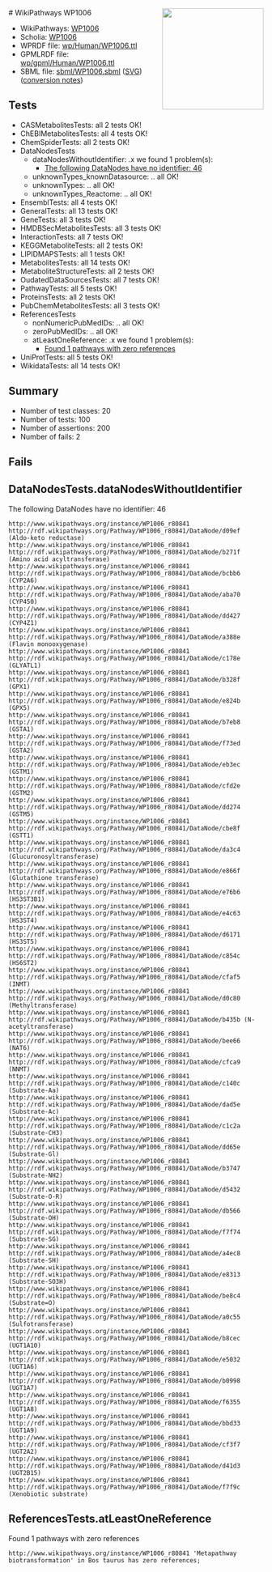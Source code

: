 <img style="float: right; width: 200px" src="../logo.png" />
# WikiPathways WP1006

* WikiPathways: [WP1006](https://identifiers.org/wikipathways:WP1006)
* Scholia: [WP1006](https://scholia.toolforge.org/wikipathways/WP1006)
* WPRDF file: [wp/Human/WP1006.ttl](../wp/Human/WP1006.ttl)
* GPMLRDF file: [wp/gpml/Human/WP1006.ttl](../wp/gpml/Human/WP1006.ttl)
* SBML file: [sbml/WP1006.sbml](../sbml/WP1006.sbml) ([SVG](../sbml/WP1006.svg)) ([conversion notes](../sbml/WP1006.txt))

## Tests
* CASMetabolitesTests: all 2 tests OK!
* ChEBIMetabolitesTests: all 4 tests OK!
* ChemSpiderTests: all 2 tests OK!
* DataNodesTests
    * dataNodesWithoutIdentifier: .x we found 1 problem(s):
        * [The following DataNodes have no identifier: 46](#8792c4f3)
    * unknownTypes_knownDatasource: .. all OK!
    * unknownTypes: .. all OK!
    * unknownTypes_Reactome: .. all OK!
* EnsemblTests: all 4 tests OK!
* GeneralTests: all 13 tests OK!
* GeneTests: all 3 tests OK!
* HMDBSecMetabolitesTests: all 3 tests OK!
* InteractionTests: all 7 tests OK!
* KEGGMetaboliteTests: all 2 tests OK!
* LIPIDMAPSTests: all 1 tests OK!
* MetabolitesTests: all 14 tests OK!
* MetaboliteStructureTests: all 2 tests OK!
* OudatedDataSourcesTests: all 7 tests OK!
* PathwayTests: all 5 tests OK!
* ProteinsTests: all 2 tests OK!
* PubChemMetabolitesTests: all 3 tests OK!
* ReferencesTests
    * nonNumericPubMedIDs: .. all OK!
    * zeroPubMedIDs: .. all OK!
    * atLeastOneReference: .x we found 1 problem(s):
        * [Found 1 pathways with zero references](#35eb778e)
* UniProtTests: all 5 tests OK!
* WikidataTests: all 14 tests OK!


## Summary

* Number of test classes: 20
* Number of tests: 100
* Number of assertions: 200
* Number of fails: 2

## Fails

<a name="8792c4f3" />

## DataNodesTests.dataNodesWithoutIdentifier

The following DataNodes have no identifier: 46
```
http://www.wikipathways.org/instance/WP1006_r80841 http://rdf.wikipathways.org/Pathway/WP1006_r80841/DataNode/d09ef (Aldo-keto reductase)
http://www.wikipathways.org/instance/WP1006_r80841 http://rdf.wikipathways.org/Pathway/WP1006_r80841/DataNode/b271f (Amino acid acyltransferase)
http://www.wikipathways.org/instance/WP1006_r80841 http://rdf.wikipathways.org/Pathway/WP1006_r80841/DataNode/bcbb6 (CYP2A6)
http://www.wikipathways.org/instance/WP1006_r80841 http://rdf.wikipathways.org/Pathway/WP1006_r80841/DataNode/aba70 (CYP450)
http://www.wikipathways.org/instance/WP1006_r80841 http://rdf.wikipathways.org/Pathway/WP1006_r80841/DataNode/dd427 (CYP4Z1)
http://www.wikipathways.org/instance/WP1006_r80841 http://rdf.wikipathways.org/Pathway/WP1006_r80841/DataNode/a388e (Flavin monooxygenase)
http://www.wikipathways.org/instance/WP1006_r80841 http://rdf.wikipathways.org/Pathway/WP1006_r80841/DataNode/c178e (GLYATL1)
http://www.wikipathways.org/instance/WP1006_r80841 http://rdf.wikipathways.org/Pathway/WP1006_r80841/DataNode/b328f (GPX1)
http://www.wikipathways.org/instance/WP1006_r80841 http://rdf.wikipathways.org/Pathway/WP1006_r80841/DataNode/e824b (GPX5)
http://www.wikipathways.org/instance/WP1006_r80841 http://rdf.wikipathways.org/Pathway/WP1006_r80841/DataNode/b7eb8 (GSTA1)
http://www.wikipathways.org/instance/WP1006_r80841 http://rdf.wikipathways.org/Pathway/WP1006_r80841/DataNode/f73ed (GSTA2)
http://www.wikipathways.org/instance/WP1006_r80841 http://rdf.wikipathways.org/Pathway/WP1006_r80841/DataNode/eb3ec (GSTM1)
http://www.wikipathways.org/instance/WP1006_r80841 http://rdf.wikipathways.org/Pathway/WP1006_r80841/DataNode/cfd2e (GSTM2)
http://www.wikipathways.org/instance/WP1006_r80841 http://rdf.wikipathways.org/Pathway/WP1006_r80841/DataNode/dd274 (GSTM5)
http://www.wikipathways.org/instance/WP1006_r80841 http://rdf.wikipathways.org/Pathway/WP1006_r80841/DataNode/cbe8f (GSTT1)
http://www.wikipathways.org/instance/WP1006_r80841 http://rdf.wikipathways.org/Pathway/WP1006_r80841/DataNode/da3c4 (Glucuronosyltransferase)
http://www.wikipathways.org/instance/WP1006_r80841 http://rdf.wikipathways.org/Pathway/WP1006_r80841/DataNode/e866f (Glutathione transferase)
http://www.wikipathways.org/instance/WP1006_r80841 http://rdf.wikipathways.org/Pathway/WP1006_r80841/DataNode/e76b6 (HS3ST3B1)
http://www.wikipathways.org/instance/WP1006_r80841 http://rdf.wikipathways.org/Pathway/WP1006_r80841/DataNode/e4c63 (HS3ST4)
http://www.wikipathways.org/instance/WP1006_r80841 http://rdf.wikipathways.org/Pathway/WP1006_r80841/DataNode/d6171 (HS3ST5)
http://www.wikipathways.org/instance/WP1006_r80841 http://rdf.wikipathways.org/Pathway/WP1006_r80841/DataNode/c854c (HS6ST2)
http://www.wikipathways.org/instance/WP1006_r80841 http://rdf.wikipathways.org/Pathway/WP1006_r80841/DataNode/cfaf5 (INMT)
http://www.wikipathways.org/instance/WP1006_r80841 http://rdf.wikipathways.org/Pathway/WP1006_r80841/DataNode/d0c80 (Methyltransferase)
http://www.wikipathways.org/instance/WP1006_r80841 http://rdf.wikipathways.org/Pathway/WP1006_r80841/DataNode/b435b (N-acetyltransferase)
http://www.wikipathways.org/instance/WP1006_r80841 http://rdf.wikipathways.org/Pathway/WP1006_r80841/DataNode/bee66 (NAT6)
http://www.wikipathways.org/instance/WP1006_r80841 http://rdf.wikipathways.org/Pathway/WP1006_r80841/DataNode/cfca9 (NNMT)
http://www.wikipathways.org/instance/WP1006_r80841 http://rdf.wikipathways.org/Pathway/WP1006_r80841/DataNode/c140c (Substrate-Aa)
http://www.wikipathways.org/instance/WP1006_r80841 http://rdf.wikipathways.org/Pathway/WP1006_r80841/DataNode/dad5e (Substrate-Ac)
http://www.wikipathways.org/instance/WP1006_r80841 http://rdf.wikipathways.org/Pathway/WP1006_r80841/DataNode/c1c2a (Substrate-CH3)
http://www.wikipathways.org/instance/WP1006_r80841 http://rdf.wikipathways.org/Pathway/WP1006_r80841/DataNode/dd65e (Substrate-Gl)
http://www.wikipathways.org/instance/WP1006_r80841 http://rdf.wikipathways.org/Pathway/WP1006_r80841/DataNode/b3747 (Substrate-NH2)
http://www.wikipathways.org/instance/WP1006_r80841 http://rdf.wikipathways.org/Pathway/WP1006_r80841/DataNode/d5432 (Substrate-O-R)
http://www.wikipathways.org/instance/WP1006_r80841 http://rdf.wikipathways.org/Pathway/WP1006_r80841/DataNode/db566 (Substrate-OH)
http://www.wikipathways.org/instance/WP1006_r80841 http://rdf.wikipathways.org/Pathway/WP1006_r80841/DataNode/f7f74 (Substrate-SG)
http://www.wikipathways.org/instance/WP1006_r80841 http://rdf.wikipathways.org/Pathway/WP1006_r80841/DataNode/a4ec8 (Substrate-SH)
http://www.wikipathways.org/instance/WP1006_r80841 http://rdf.wikipathways.org/Pathway/WP1006_r80841/DataNode/e8313 (Substrate-SO3H)
http://www.wikipathways.org/instance/WP1006_r80841 http://rdf.wikipathways.org/Pathway/WP1006_r80841/DataNode/be8c4 (Substrate=O)
http://www.wikipathways.org/instance/WP1006_r80841 http://rdf.wikipathways.org/Pathway/WP1006_r80841/DataNode/a0c55 (Sulfotransferase)
http://www.wikipathways.org/instance/WP1006_r80841 http://rdf.wikipathways.org/Pathway/WP1006_r80841/DataNode/b8cec (UGT1A10)
http://www.wikipathways.org/instance/WP1006_r80841 http://rdf.wikipathways.org/Pathway/WP1006_r80841/DataNode/e5032 (UGT1A6)
http://www.wikipathways.org/instance/WP1006_r80841 http://rdf.wikipathways.org/Pathway/WP1006_r80841/DataNode/b0998 (UGT1A7)
http://www.wikipathways.org/instance/WP1006_r80841 http://rdf.wikipathways.org/Pathway/WP1006_r80841/DataNode/f6355 (UGT1A8)
http://www.wikipathways.org/instance/WP1006_r80841 http://rdf.wikipathways.org/Pathway/WP1006_r80841/DataNode/bbd33 (UGT1A9)
http://www.wikipathways.org/instance/WP1006_r80841 http://rdf.wikipathways.org/Pathway/WP1006_r80841/DataNode/cf3f7 (UGT2A2)
http://www.wikipathways.org/instance/WP1006_r80841 http://rdf.wikipathways.org/Pathway/WP1006_r80841/DataNode/d41d3 (UGT2B15)
http://www.wikipathways.org/instance/WP1006_r80841 http://rdf.wikipathways.org/Pathway/WP1006_r80841/DataNode/f7f9c (Xenobiotic substrate)
```

<a name="35eb778e" />

## ReferencesTests.atLeastOneReference

Found 1 pathways with zero references
```
http://www.wikipathways.org/instance/WP1006_r80841 'Metapathway biotransformation' in Bos taurus has zero references; 
```

